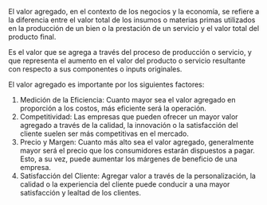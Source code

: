 El valor agregado, en el contexto de los negocios y la economía, se refiere a la diferencia entre el valor total de los insumos o materias primas utilizados en la producción de un bien o la prestación de un servicio y el valor total del producto final.

Es el valor que se agrega a través del proceso de producción o servicio, y que representa el aumento en el valor del producto o servicio resultante con respecto a sus componentes o inputs originales.

El valor agregado es importante por los siguientes factores:

1. Medición de la Eficiencia: Cuanto mayor sea el valor agregado en proporción a los costos, más eficiente será la operación.
2. Competitividad: Las empresas que pueden ofrecer un mayor valor agregado a través de la calidad, la innovación o la satisfacción del cliente suelen ser más competitivas en el mercado.
3. Precio y Margen: Cuanto más alto sea el valor agregado, generalmente mayor será el precio que los consumidores estarán dispuestos a pagar. Esto, a su vez, puede aumentar los márgenes de beneficio de una empresa.
4. Satisfacción del Cliente: Agregar valor a través de la personalización, la calidad o la experiencia del cliente puede conducir a una mayor satisfacción y lealtad de los clientes.
